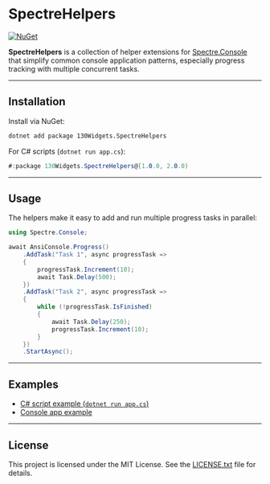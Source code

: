 # SpectreHelpers

[![NuGet](https://img.shields.io/nuget/v/130Widgets.SpectreHelpers.svg)](https://www.nuget.org/packages/130Widgets.SpectreHelpers/)

**SpectreHelpers** is a collection of helper extensions for [Spectre.Console](https://github.com/spectreconsole/spectre.console) that simplify common console application patterns, especially progress tracking with multiple concurrent tasks.

---

## Installation

Install via NuGet:

```sh
dotnet add package 130Widgets.SpectreHelpers
```

For C# scripts (`dotnet run app.cs`):

```csharp
#:package 130Widgets.SpectreHelpers@[1.0.0, 2.0.0)
```

---

## Usage

The helpers make it easy to add and run multiple progress tasks in parallel:

```csharp
using Spectre.Console;

await AnsiConsole.Progress()
    .AddTask("Task 1", async progressTask =>
    {
        progressTask.Increment(10);
        await Task.Delay(500);
    })
    .AddTask("Task 2", async progressTask =>
    {
        while (!progressTask.IsFinished)
        {
            await Task.Delay(250);
            progressTask.Increment(10);
        }
    })
    .StartAsync();
```

---

## Examples

- [C# script example (`dotnet run app.cs`)](https://github.com/bojordan/SpectreHelpers/tree/main/SpectreHelpers.DotNetRun)
- [Console app example](https://github.com/bojordan/SpectreHelpers/tree/main/SpectreHelpers.ProgressDemo)

---

## License

This project is licensed under the MIT License. See the [LICENSE.txt](LICENSE.txt) file for details.
